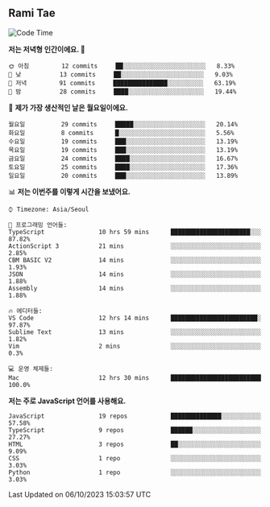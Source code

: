 ## Rami Tae

<!--START_SECTION:waka-->
![Code Time](http://img.shields.io/badge/Code%20Time-1%2C083%20hrs%2010%20mins-blue)

**저는 저녁형 인간이에요. 🦉** 

```text
🌞 아침         12 commits     ██░░░░░░░░░░░░░░░░░░░░░░░   8.33% 
🌆 낮　         13 commits     ██░░░░░░░░░░░░░░░░░░░░░░░   9.03% 
🌃 저녁         91 commits     ███████████████░░░░░░░░░░   63.19% 
🌙 밤　         28 commits     ████░░░░░░░░░░░░░░░░░░░░░   19.44%

```
📅 **제가 가장 생산적인 날은 월요일이에요.** 

```text
월요일          29 commits     █████░░░░░░░░░░░░░░░░░░░░   20.14% 
화요일          8 commits      █░░░░░░░░░░░░░░░░░░░░░░░░   5.56% 
수요일          19 commits     ███░░░░░░░░░░░░░░░░░░░░░░   13.19% 
목요일          19 commits     ███░░░░░░░░░░░░░░░░░░░░░░   13.19% 
금요일          24 commits     ████░░░░░░░░░░░░░░░░░░░░░   16.67% 
토요일          25 commits     ████░░░░░░░░░░░░░░░░░░░░░   17.36% 
일요일          20 commits     ███░░░░░░░░░░░░░░░░░░░░░░   13.89%

```


📊 **저는 이번주를 이렇게 시간을 보냈어요.** 

```text
⌚︎ Timezone: Asia/Seoul

💬 프로그래밍 언어들: 
TypeScript               10 hrs 59 mins      ██████████████████████░░░   87.82% 
ActionScript 3           21 mins             ░░░░░░░░░░░░░░░░░░░░░░░░░   2.85% 
CBM BASIC V2             14 mins             ░░░░░░░░░░░░░░░░░░░░░░░░░   1.93% 
JSON                     14 mins             ░░░░░░░░░░░░░░░░░░░░░░░░░   1.88% 
Assembly                 14 mins             ░░░░░░░░░░░░░░░░░░░░░░░░░   1.88%

🔥 에디터들: 
VS Code                  12 hrs 14 mins      ████████████████████████░   97.87% 
Sublime Text             13 mins             ░░░░░░░░░░░░░░░░░░░░░░░░░   1.82% 
Vim                      2 mins              ░░░░░░░░░░░░░░░░░░░░░░░░░   0.3%

💻 운영 체제들: 
Mac                      12 hrs 30 mins      █████████████████████████   100.0%

```

**저는 주로 JavaScript 언어를 사용해요.** 

```text
JavaScript               19 repos            ██████████████░░░░░░░░░░░   57.58% 
TypeScript               9 repos             ██████░░░░░░░░░░░░░░░░░░░   27.27% 
HTML                     3 repos             ██░░░░░░░░░░░░░░░░░░░░░░░   9.09% 
CSS                      1 repo              ░░░░░░░░░░░░░░░░░░░░░░░░░   3.03% 
Python                   1 repo              ░░░░░░░░░░░░░░░░░░░░░░░░░   3.03%

```



 Last Updated on 06/10/2023 15:03:57 UTC
<!--END_SECTION:waka-->
